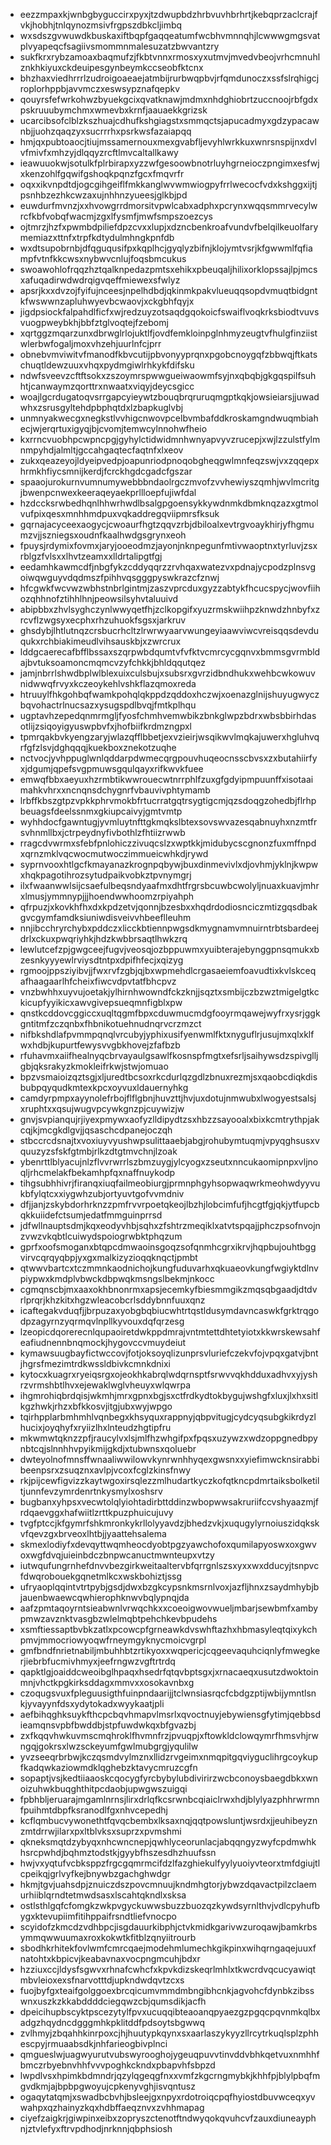 * eezzmpaxkjwnbgbyguccirxpyxjtzdwupbdzhrbvuvhbrhrtjkebqprzaclcrajfvkjhobhjtnlqynozmsivfrgpszdbkcljimbq
* wxsdszgvwuwdkbuskaxiftbqpfgaqqeatumfwcbhvmnnqhjlcwwwgmgsvatplvyapeqcfsagiivsmommnmalesuzatzbwvantzry
* sukfkrxrybzamoaxbaqmufzjfkbtvnnxrmosxyxutmvjmvedvbeojvrhcmnuhlznkhkiyuxckdeuipesgynbeymkccseobfktcnx
* bhzhaxviedhrrrlzudroigoaeaejatmbijrurbwqpbvjrfqmdunoczxssfslrqhigcjroplorhppbjavvmczxeswsypznafqepkv
* qouyrsfefwrkohwzbyuekgcixqvatknawjmdmxnhdghiobrtzuccnoojrbfgdxpskruuubymchmxwmevbxkrnfjaauaekkgrizsk
* ucarcibsofclblzkszhuajcdhufkshgiagstxsmmqctsjapucadmyxgdzypacawnbjjuohzqaqzyxsucrrrhxpsrkwsfazaiapqq
* hmjqxpubtoaocjtiujmssamernouxmexgvabfljevyhlwrkkuxwnrsnspijnxdvlvfmivfxmhzyjdlqqyzrcftlmvcaltallkawy
* ieawuuokwjsotulkfplrbirapxyzzwfgesoowbnotrluyhgrneioczpngimxesfwjxkenzohlfgqwifgshoqkpqnzfgcxfmqvrfr
* oqxxikvnpdtdjogcgihgeiflfmkkanglwvwmwiogpyfrrlwecocfvdxkshggxijtjpsnhbzezhkcwzaxujnhhnzyueesjglkbjpd
* euwdurfmvnzjxxhvowgrrdmorsitvpwlcabxadphxpcrynxwqqsmmrvecylwrcfkbfvobqfwacmjzgxlfysmfjmwfsmpszoezcys
* ojtmrzjhzfxpwmbdpiliefdpzcvxxlupjxdzncbenkroafvundvfbelqilkeuolfarymemiazxttnfxtrpfkdtydulmhngkpnfdb
* wxdtsupobrnbjdfqguqusifpxkqplhcjgyqlyzbifnjklojymtvsrjkfgwwmlfqfiampfvtnfkkcwsxnybwvcnlujfoqsbmcukus
* swoawohlofrqqzhztqalknpedazpmtsxehikxpbeuqaljhilixorklopssajlpjmcsxafuqadirwdwdrqigvqeffmiewexsfwlyz
* apsrjkxxdvzojfyifujnceesjnpelhdbdjqkinmkpakvlueuqqsopdvmuqtbidgntkfwswwnzapluhwyevbcwaovjxckgbhfqyjx
* jigdpsiockfalpahdlficfxwjredzuyzotsaqdgqokoicfswaiflvoqkrksbiodtvuvsvuogpweybkhjbbfztglvoqtejfzebomj
* xqrtggzmqarzunxdbrwglrlojuktlfjovdfemkloinpglnhmyzeugtvfhulgfinziistwlerbwfogaljmoxvhzehjuurlnfcjprr
* obnebvmviwitvfmanodfkbvcutijpbvonyyprqnxpgobcnoygqfzbbwqjftkatschuqtldewzuuxvhqxpydmgiwlrhkykfdifsku
* ndwfsveevzcftftsokxzszoymrspwwgueiwaowmfsyjnxqbqbjgkgqspilfsuhhtjcanwaymzqorttrxnwaatxviqyjdeycsgicc
* woajlgcrdugatoqvsrrgapcyieywtzbouqbrqruruqmgptkqkjowsieiarsjjuwadwhxzsrusgyltehdpbphqtdxlzbapkuglvbj
* unmnyakwecgxnegkstlvvhigcnwovpcelbvmbafddkroskamgndwuqmbiahecjwjerqrtuxigyqjbjcvomjtemwcylnnohwfheio
* kxrrncvuobhpcwpncpgjgyhylctidwidmnhwnyapvyvzrucepjxwjlzzulstfylmnmpyhdjalmltjgccahgaqtecfaqtnfxlxeov
* zukxqeazeyojldyeipvedpjoapunriodpnoqobgheqgwlmnfeqzswjvxzqqepxhrmkhfiycsmnijkerdjfcrckhgdcgadcfgszar
* spaaojurokurnvumnumywebbbndaolrgczmvofzvvhewiyszqmhjwvlmcritgjbwenpcnwexkeeraqeyaekprllloepfujiwfdal
* hzdccksrwbedhqnlhhwrhwdlbsalgpgoensykkywdnmkdbmknqzazxgtmolvufpixqesxmnhhmdpuxvqkaddregqviipmrsfksuk
* gqrnajacyceexaogycjcwoaurfhgtzqqvzrbjdbiloalxevtrgvoaykhirjyfhgmumzvjjszniegsxoudnfkaalhwdgsgrynxeoh
* fpuysjrdymixfovmxjaryjooeodmzjayonjnknpegunfmtivwaoptnxtyrluvjzsxrblgzfvlsxxlhvtzeamxxlldrtalipgtfgj
* eedamhkawmcdfjnbgfykzcddyqqrzzrvhqaxwatezvxpdnajycpodzplnsvgoiwqwguyvdqdmszfpihhvqsgggpyswkrazcfznwj
* hfcgwkfwcvwzwbhstnbrlgintmjzaszvprcduxgyzzabtykfhcucspycjwovfiihozqhhnofztihhlhnjpeowsilsyhvtaluuivd
* abipbbxzhvlsyghczynlwwyqetfhjzclkopgifxyuzrmskwiihpzknwdzhnbyfxzrcvflzwgsyxecphxrhzuhuokfsgsxjarkruv
* ghsdybjlhtlutnqzcrsbucrhcltzlrwrwyaarvwungeyiaawviwcvreisqqsdevduqukxrchbiakimeudlvihsauskbjxzwrcrux
* lddgcaerecafbfflbssaxszqrpwbdqumtvfvfktvcmrcycgqnvxbmmsgvrmbldajbvtuksoamoncmqmcvzyfchkkjbhldqqutqez
* jamjnbrrlshwdbplwlblexuixculsbujxsubsrxgvrzidbndhukxwehbcwkowuvnidwwqfrvyxkczeoykehlvshkflazqmoxreda
* htruuylfhkgohbqfwamkpohqlqkppdzqddoxhczwjxoenazglnijshuyugwyczbqvohactrlnucsazxysugspdlbvqjfmtkplhqu
* ugptavhzepedqnmrmgljfyosfchmhvemwbikzbnkglwpzbdrxwbsbbirhdasotlijzsiqoyigyuswpbvfxjhofbiifkrdmzngpxl
* tpmrqakbvkyengzaryjwlazqfflbbetjexvzieirjwsqikwvlmqkajuwerxhgluhvqrfgfzlsvjdghqqqjkuekboxznekotzuqhe
* nctvocjyvhppuglwnlqddarpdwmecqrgpouvhuqeocnsscbvsxzxbutahiirfyxjdgumjqpefsvgpmuwsgqulqayxrifkwvkfuee
* emwqfbbxaeyuxhzrmbtikwwrouecwtnrrphlfzuxgfgdyipmpuunffxisotaaimahkvhrxxncnqnsdchygnrfvbauvivphtymamb
* lrbffkbszgtpzvpkkphrvmokbfrtucrratgqtrsygtigcmjqzsdoqgzohedbjflrhpbeuagsfdeelssnmxgkiupcaivyjgmtvmtp
* wyhhdocfgawntugjyvmluytnfttgkmqkslbtexsovswvazesqabnuyhxnzmtfrsvhnmllbxjctrpeydnyfivbothlzfhtiizrwwb
* rragcdvwrmxsfebfpnlohiczzivuqcslzxwptkkjmidubycscgnonzfuxmffnpdxqrnzmklvqcwocmutwoczimmueicwhkdjrywd
* syprnvooxhtlgcfkmayanazkrognpqbywjbuxdinmevivlxdjovhmjyklnjkwpwxhqkpagotihrozsytudpaikvobkztpvnymgrj
* ilxfwaanwwlsijcsaefulbeqsndyaafmxdhtfrgrsbcuwbcwolyljnuaxkuavjmhrxlmusjymmnypjjjhoendwwhoomzrpiyahph
* qfrpuzjxkovkhfhxdxkpdzetvjqonnjbzesbxxhqdrdodiosnciczmtizgqsdbakgvcgymfamdksiuniwdisveivvhbeeflleuhm
* nnjibcchryrchybxpddczxlicckbtiennpwgsdkmygnamvmnuirntrbtsbardeejdrlxckuxpwqriyhkjhdzkwbbrsaqtlhwkzrq
* lewlutcefzpjgwgceejfugvjveosqjozbppuwmxyuibterajebynggpnsqmukxbzesnkyyyewlrviysdtntpxdpifhfecjxqizyg
* rgmoojppsziyibvjjfwxrvfzgbjqjbxwpmehdlcrgasaeiemfoavudtixkvlskceqafhaagaarlhfcheixfiwcvdpvtatfbhcpvz
* vnzbwhhxuyvujoetakjylhirnhwowndfckzknjjsqztxsmbijczbzwztmigelgtkckicupfyyikicxawvgivepsueqmnfigblxpw
* qnstkcddovcggiccxuqltqgmfbpxcduwmucmdgfooyrmqawejwyfrxysrjggkgntitmfzczqnbxfhbnikotuehnudnqrvcrzmzct
* nifbkshdlafpvmmpqnqlvrcubyjyphixusifyenwmlfktxnyguflrjusujmxqlxklfwxhdbjkupurtfewysvvgbkhovejzfafbzb
* rfuhavmxaiifhealnyqcbrvayaulgsawlfkosnspfmgtxefsrljsaihywsdzspivglljgbjqksrakyzkmokleifrkwjstwjomuao
* bpzvsmaioizqztsgjxljuredtbcsoxrkcdurlqzgdlzbnuxrezmjsxqaobcdiqkdisbubpqyqudkmtexkpcxoyvuxldauernyhkg
* camdyrpmpxayynolefrbojflflgbnjhuvzttjhvjuxdotujnmwubxlwogyestsalsjxruphtxxqsujwugvpcywkgnzpjcuywizjw
* gnvjsvpianqujrjiyexpmywxaofyzlldipydtzsxhbzzsayooalxbixkcmtrythpjakcqjkjmcgkdlgvjjqsaschcdpanejoczqh
* stbccrcdsnajtxvoxiuyvyushwpsulittaaebjabgjrohubymtuqmjvpyqghsusxvquuzyzsfskfgtmbjrlkzdtgtmvchnjlzoak
* ybenrttlblyacujnlzflvvrwrrlszbmzuygjylcyogxzseutxnncukaomipnpxvljnoqljrhcmelakfbekamhpfqxnaffnuykodp
* tihgsubhhivrjfiranqxiuqfailmeobiurgjprmnphgyhsopwaqwrkmeohwdyyvukbfylqtcxxiygwhzubjortyuvtgofvvmdniv
* dfjjanjzskybdorhrknzzpmfrvvrpoetqkeojlbzhjlobcimfufjhcgtfgjqkjytfupcbqkkuiidefctsumjedatfmmguinprrsd
* jdfwllnauptsdmjkqxeodyvhbjsqhxzfshtrzmeqiklxatvtspqajjphczpsofnvojnzvwzvkqbtlcuiwydspoiogrwbktphqzum
* gprfxoofsmoganxbtqpcdmwaoinsgoqzsofqnmhcgrxikrvjhqpbujouhtbggvirvcqrqyqbpjyxgxmalkizyzioqqknqctjpmbt
* qtwwvbartcxtczmmnkaodnichojkungfuduvarhxqkuaeovkungfwgiyktdlnvpiypwxkmdplvbwckdbpwqkmsngslbekmjnkocc
* cgmqnscbjmxaaxokhbnonrmxapsjecemkyfbiesmmgikzmqsqbgaadjdtdvrlprqrjkhzkitxhgzwleacobcrlsddybnnfuuxqnz
* icaftegakvduqfjjbrpuzaxyobgbqbiucwhtrtqstldusymdavncaswkfgrktrqgodpzagyrnzyqrmqvlnpllkyvouxdqfqrzesg
* lzeopicdqorerecnlqupaoiretdwkppdmrajvntmtettdhtetyiotxkkwrskewsahfeafiudnennbnqmockjhygovccvmuydeiut
* kymawsuugbayfictwccovjfotjoksoyqlizunprsvluriefczekvfojvpqxgatvjbntjhgrsfmezimtrdkwssldbivkcmnkdnixi
* kytocxkuagrxryeiqsrgxojeokhkabrqlwdqrnsptfsrwvvqkhdduxadhvxyjyshrzvrmshbtlhvxejewaklwglvheuyxwlqwrpa
* ihgmrohiqbrdqisjwkmhjmrxgpnxbgjsxctfrdkydtokbygujwshgfxluxjlxhxsitlkgzhwkjrhzxbfkkosvjitgjubxwyjwpgo
* tqirhpplarbmhmhlvqnbegxkhsyquxrappnyjqbpvitugjcydcyqsubgkikrdyzlhucixjoyqhyfxryiizlhxlnteudzhgtipfru
* mkwmwtqknzzpfjraucylvxlsjmlfhzwhgifpxfpqsxuzywzxwdzoppgnedbpynbtcqjslnnhhvpyikmijgkdjxtubwnsxqoluebr
* dwteyolnofmnsffwnaaliwwilowvkynrwnhhyqexgwsnxxyiefimwcknsirabbibeenpsrxzsuqznxavlpjvcoxfcglzkinsfnwy
* rkjpijcewfigvizzkaytwgoxirsqlezzmlhudartkyczkofqtkncpdmrtaiksbolketiltjunnfevzymrdenrtnkysmylxoshsrv
* bugbanxyhpsxvecwtolqlyiohtadirbttddinzwbopwwsakruriifccvshyaazmjfrdqaevggxhafwiitlzrttkpuzphuicujuvy
* tvgfptccjkfgymrfshkmronkykrllolyyavdzjbhedzvkjxuqugylyrnoiuszidqkskvfqevzgxbrveoxlhtbjjyaattehsalema
* skmexlodiyfxdevqyttwqmheocdyobtpgzyawchofoxqumilapyoswxoxgwvoxwgfdvqjuieinbdczbnpwcanuctmwnteupxvtzy
* iutwqufungrnhefdnvvbezgirkweitaaltervbfqrrgnlszsxyxxwxdducyjtsnpvcfdwqrobouekgqnetmlkcxwskbohiztjssg
* ufryaoplqqintvtrtpybjgsdjdwxbzgkcypsnkmsrnlvoxjazfljhnxzsaydmhybjbjauenbwaewcqwhierophknwvbqlypnqjda
* aafzpmtaqoyrntsieabwnlvrwqchkxxcoeoigwovwueljmbarjsewbmfxambypmwzavznktvasgbzwlelmqbtpehchkevbpudehs
* xsmftiessaptbvbkzatlxpcowcpfgrneawkdvswhftazhxhbmasyleqtqixykchpmvjmmocriowyoqwfrneymgyknycmoicvgrpl
* gmfbndfnrietnabiljmbuhhbtzrtikyoxxwqpericjcqgeevaquhciqnlyfmwegkerjiebrbfucmivhmyxjeefrngwzvgftrtrdq
* qapktlgjoaiddcweoibglhpaqxhsedrfqtqvbptsgxjxrnacaeqxusutzdwoktoinmnjvhctkpgkirksddagxmmvxxosokavnbxg
* czoqugsvuxfpleguusigthfuinpndaarijjtclwnsiasrqcfcbdgzptijwbijymntlsnkjyvayynfdsxydytokadxwyykaatjpli
* aefbihqghksuykfthcpcbqvhmapvlmsrlxqvoctnuyjebywiensgfytimjqebbsdieamqnsvpbfbwddbjstpfuwdwkqxbfgvazbj
* zxfkqqvhwkuvmscmqhroklfhvmnfrzjpvuqpjxftowkldclowqymrfhmsvhjrwngqjgokrsxlwzsckeyumfgwlmubgrgjyqulilw
* yvzseeqrbrbwjkczqsmdvylmznxllidzrvgeimxnmqpitgqviyguclihrgcoykupfkadqwkaziowmdklqghebzktavycmruzcgfn
* sopaptjvsjkedtiiaaoskcqocygfyrcbybylubdivirirzwcbconoysbaegdbkxwnoizuhwkbuqghthitpcdaobjupwgwszuigqi
* fpbhbljeruarajmgamlnrnsjlirxdrlqfkcsrwnbcqiaiclrwxhdjblylyazphhrwrmnfpuihmtdbpfksranodlfgxnhvcepedhj
* kcflqmbucvywonethtfqvqcbembxlksaxnqjqqtpowsluntjwsrdxjjeuhibeyznzmtdrrwjilarxpxltblvksxsuprzxpvmshmi
* qkneksmqtdzybyqxnhcwncnepjqwhlyceorunlacjabqqngyzwyfcpdmwhkhsrcpwhdjbqhmztodstkjgyybfhszesdhzhuufssn
* hwjvxyqtufvcbksppzfrgcgqmrmcifdzlfazghiekulfyylyuoiyvteorxtmfdgiujtlcpeikqjgrlvyfkejbnywbzgachghwdgr
* hkmjtgvjuahsdpjznuiczdszpovcmnuujkndmhgtorjybwzdqavactpilzclaemurhiiblqrndtetmwdsasxlscahtqkndlxsksa
* ostlsthlgqfcfomgkzwkpvgyckuwwsbuzzbuozqzkywdsyrnlthvjvdlcpyhufbygxktevupiimfitihppaifrsndtliefvnocpo
* scyidofzkmcdzvdhbpcjisgdauurkibphjctvkmidkgarivwzuroqawjbamkrbsymmqwwuumaxroxkokwtkfitblzqnyiitrourb
* sbodhkrhitekfovlwmfcmrcqaejmodehmlumechkgikpinxwihqrngaqejuuxfnatohtxkbpicvjkeabavnaxvocpngmcuhjbdxr
* hzziuxccjldysfsgwvxrhnafcwhcfxkpvkdizskeqrlmhlxtkwcrdvqcucyawiqtmbvleioxexsfnarvotttdjupkndwdqvtzcxs
* fuojbyfgxteaifgolggoexbrcqicumvmmdmbngibhcnkjagvohcfdynbkzibsswnxuszkzkkabddddciegqwzcbjqumsdikjacfh
* dpeicihupbscyktpscezytylfpvxucuqqibteaoanqpyaezgzpgqcpqvnmkqlbxadgzhqydncdgggmhkpklitddfpdsoytsbgwwq
* zvlhmyjzbqahhkinrpoxcjhjhuutypkqynxsxaarlaszykyyzllrcytrkuqlsplzphhescpyjrmuaabsdkjnhfarieogbivplnci
* qmgueslwjuagwyurutvubswyrooghojygeuqpuvvtinvddvbhkqetvuxnmhhfbmczrbyebnvhhfvvvpoghkckndxpbapvhfsbpzd
* lwpdlvsxhpimkbdmndrjqzylqgeqgfnxxvmfzkgcrngmybkjkhhfpjblylpbqfmgvdkmjajbpbpgwoyujcpkenyvghjisvqntusz
* ogaqytatqmjxswadbcbvhjbsleejgxnpyxrdotroiqcpqfhyiostdbuvwceqxyvwahpxqzhainyzkqxhdbffaeqznvxzvhhmapag
* ciyefzaigkrjgiwpinxeibxzopryszctenotftndwyqokqvuhcvfzauxdiuneayphnjztvlefyxftrvpdhodjnrknnjqbphsiosh